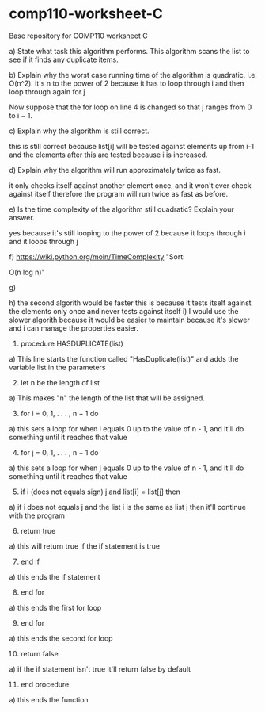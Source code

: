 # comp110-worksheet-C
Base repository for COMP110 worksheet C

a) State what task this algorithm performs.
This algorithm scans the list to see if it finds any duplicate items.

b) Explain why the worst case running time of the algorithm is quadratic, i.e.
O(n^2).
it's n to the power of 2 because it has to loop through i and then loop through again for j

Now suppose that the for loop on line 4 is changed so that j ranges from 0 to
i − 1.

c) Explain why the algorithm is still correct.

this is still correct because list[i] will be tested against elements up from i-1 and the elements after this are tested because i is increased.

d) Explain why the algorithm will run approximately twice as fast.

it only checks itself against another element once, and it won't ever check against itself therefore the program will run twice as fast as before.

e) Is the time complexity of the algorithm still quadratic? Explain your answer.

yes because it's still looping to the power of 2 because it loops through i and it loops through j

f) 
https://wiki.python.org/moin/TimeComplexity
"Sort:

O(n log n)"

g)

h)
the second algorith would be faster this is because it tests itself against the elements only once and never tests against itself
i)
I would use the slower algorith because it would be easier to maintain because it's slower and i can manage the properties easier.
1) procedure HASDUPLICATE(list)

a) This line starts the function called "HasDuplicate(list)" and adds the variable list in the parameters

2) let n be the length of list

a) This makes "n" the length of the list that will be assigned.

3) for i = 0, 1, . . . , n − 1 do

a) this sets a loop for when i equals 0 up to the value of n - 1, and it'll do something until it reaches that value

4) for j = 0, 1, . . . , n − 1 do

a) this sets a loop for when j equals 0 up to the value of n - 1, and it'll do something until it reaches that value

5) if i (does not equals sign) j and list[i] = list[j] then

a) if i does not equals j and the list i is the same as list j then it'll continue with the program

6) return true

a) this will return true if the if statement is true

7) end if

a) this ends the if statement

8) end for

a) this ends the first for loop

9) end for

a) this ends the second for loop

10) return false

a) if the if statement isn't true it'll return false by default

11) end procedure

a) this ends the function

